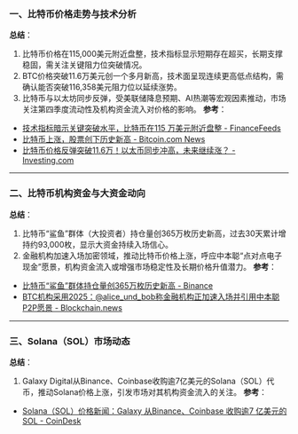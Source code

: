 ### 一、比特币价格走势与技术分析
**总结**：
1. 比特币价格在115,000美元附近盘整，技术指标显示短期存在超买，长期支撑稳固，需关注关键阻力位突破情况。
2. BTC价格突破11.6万美元创一个多月新高，技术面呈现连续更高低点结构，需确认能否突破116,358美元阻力位以延续涨势。
3. 比特币与以太坊同步反弹，受美联储降息预期、AI热潮等宏观因素推动，市场关注第四季度流动性及机构资金流入对价格的影响。
**参考**：
- [技术指标暗示关键突破水平，比特币在115 万美元附近盘整 - FinanceFeeds](https://financefeeds.com/zh-CN/%E6%AF%94%E7%89%B9%E5%B8%81%E5%9C%A8-115-%E9%99%84%E8%BF%91%E7%9B%98%E6%95%B4%EF%BC%8C%E6%8A%80%E6%9C%AF%E6%8C%87%E6%A0%87%E6%9A%97%E7%A4%BA%E5%85%B3%E9%94%AE%E7%AA%81%E7%A0%B4%E6%B0%B4%E5%B9%B3/)
- [比特币上涨，股票创下历史新高 - Bitcoin.com News](https://news.bitcoin.com/zh/bi-te-bi-shang-zhang-gu-piao-chuang-xia-li-shi-xin-gao/)
- [比特币价格反弹突破11.6万！以太币同步冲高，未来继续涨？ - Investing.com](https://cn.investing.com/news/cryptocurrency-news/article-2982735)

---

### 二、比特币机构资金与大资金动向
**总结**：
1. 比特币“鲨鱼”群体（大投资者）持仓量创365万枚历史新高，过去30天累计增持约93,000枚，显示大资金持续入场信心。
2. 金融机构加速入场加密领域，推动比特币价格上涨，呼应中本聪“点对点电子现金”愿景，机构资金流入或增强市场稳定性及长期价格升值潜力。
**参考**：
- [比特币“鲨鱼”群体持仓量创365万枚历史新高 - Binance](https://www.binance.com/cn/square/post/29588094722217)
- [BTC机构采用2025：@alice_und_bob称金融机构正加速入场并引用中本聪P2P愿景 - Blockchain.news](https://blockchain.news/zh/flashnews/btc-institutional-adoption-2025-alice-und-bob-highlights-financial-institutions-onboarding-and-cites-satoshi-s-peer-to-peer-vision-zh)

---

### 三、Solana（SOL）市场动态
**总结**：
1. Galaxy Digital从Binance、Coinbase收购逾7亿美元的Solana（SOL）代币，推动Solana价格上涨，引发市场对其机构资金流入的关注。
**参考**：
- [Solana（SOL）价格新闻：Galaxy 从Binance、Coinbase 收购逾7 亿美元的SOL - CoinDesk](https://www.coindesk.com/zh/markets/2025/09/12/solana-surges-as-galaxy-scoops-up-over-usd700m-tokens-from-exchanges)